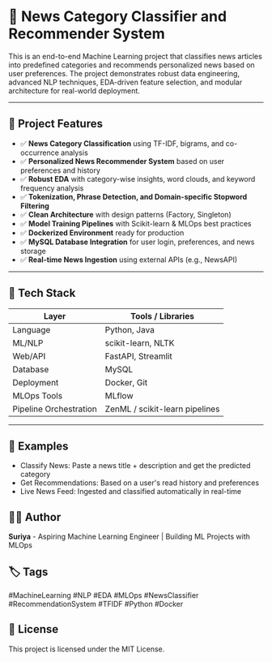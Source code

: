 # 📰 News Category Classifier and Recommender System

This is an end-to-end Machine Learning project that classifies news articles into predefined categories and recommends personalized news based on user preferences. The project demonstrates robust data engineering, advanced NLP techniques, EDA-driven feature selection, and modular architecture for real-world deployment.

---

## 🚀 Project Features

- ✅ **News Category Classification** using TF-IDF, bigrams, and co-occurrence analysis
- ✅ **Personalized News Recommender System** based on user preferences and history
- ✅ **Robust EDA** with category-wise insights, word clouds, and keyword frequency analysis
- ✅ **Tokenization, Phrase Detection, and Domain-specific Stopword Filtering**
- ✅ **Clean Architecture** with design patterns (Factory, Singleton)
- ✅ **Model Training Pipelines** with Scikit-learn & MLOps best practices
- ✅ **Dockerized Environment** ready for production
- ✅ **MySQL Database Integration** for user login, preferences, and news storage
- ✅ **Real-time News Ingestion** using external APIs (e.g., NewsAPI)

---

## 🧱 Tech Stack

| Layer               | Tools / Libraries |
|--------------------|-------------------|
| Language            | Python, Java      |
| ML/NLP              | scikit-learn, NLTK |
| Web/API             | FastAPI, Streamlit |
| Database            | MySQL             |
| Deployment          | Docker, Git       |
| MLOps Tools         | MLflow            |
| Pipeline Orchestration | ZenML / scikit-learn pipelines |

---
## 🧪 Examples
- Classify News: Paste a news title + description and get the predicted category
- Get Recommendations: Based on a user's read history and preferences
- Live News Feed: Ingested and classified automatically in real-time

## 🧑‍💻 Author
**Suriya** - 
Aspiring Machine Learning Engineer | Building ML Projects with MLOps

## 🏷️ Tags
#MachineLearning #NLP #EDA #MLOps #NewsClassifier #RecommendationSystem #TFIDF #Python #Docker

## 📜 License
This project is licensed under the MIT License.
